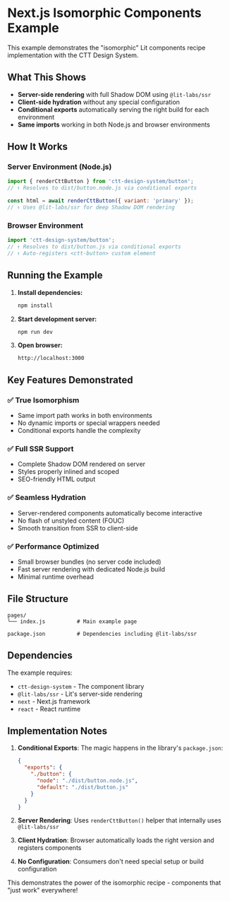 # Next.js Isomorphic Components Example

This example demonstrates the "isomorphic" Lit components recipe implementation with the CTT Design System.

## What This Shows

- **Server-side rendering** with full Shadow DOM using `@lit-labs/ssr`
- **Client-side hydration** without any special configuration
- **Conditional exports** automatically serving the right build for each environment
- **Same imports** working in both Node.js and browser environments

## How It Works

### Server Environment (Node.js)
```javascript
import { renderCttButton } from 'ctt-design-system/button';
// ↑ Resolves to dist/button.node.js via conditional exports

const html = await renderCttButton({ variant: 'primary' });
// ↑ Uses @lit-labs/ssr for deep Shadow DOM rendering
```

### Browser Environment
```javascript
import 'ctt-design-system/button';
// ↑ Resolves to dist/button.js via conditional exports
// ↑ Auto-registers <ctt-button> custom element
```

## Running the Example

1. **Install dependencies:**
   ```bash
   npm install
   ```

2. **Start development server:**
   ```bash
   npm run dev
   ```

3. **Open browser:**
   ```
   http://localhost:3000
   ```

## Key Features Demonstrated

### ✅ True Isomorphism
- Same import path works in both environments
- No dynamic imports or special wrappers needed
- Conditional exports handle the complexity

### ✅ Full SSR Support
- Complete Shadow DOM rendered on server
- Styles properly inlined and scoped
- SEO-friendly HTML output

### ✅ Seamless Hydration
- Server-rendered components automatically become interactive
- No flash of unstyled content (FOUC)
- Smooth transition from SSR to client-side

### ✅ Performance Optimized
- Small browser bundles (no server code included)
- Fast server rendering with dedicated Node.js build
- Minimal runtime overhead

## File Structure

```
pages/
└── index.js          # Main example page

package.json          # Dependencies including @lit-labs/ssr
```

## Dependencies

The example requires:

- `ctt-design-system` - The component library
- `@lit-labs/ssr` - Lit's server-side rendering
- `next` - Next.js framework
- `react` - React runtime

## Implementation Notes

1. **Conditional Exports**: The magic happens in the library's `package.json`:
   ```json
   {
     "exports": {
       "./button": {
         "node": "./dist/button.node.js",
         "default": "./dist/button.js"
       }
     }
   }
   ```

2. **Server Rendering**: Uses `renderCttButton()` helper that internally uses `@lit-labs/ssr`

3. **Client Hydration**: Browser automatically loads the right version and registers components

4. **No Configuration**: Consumers don't need special setup or build configuration

This demonstrates the power of the isomorphic recipe - components that "just work" everywhere!